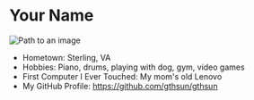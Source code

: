 # Your Name

![Path to an image](myphoto.jpg)

- Hometown: Sterling, VA 
- Hobbies: Piano, drums, playing with dog, gym, video games
- First Computer I Ever Touched: My mom's old Lenovo
- My GitHub Profile: https://github.com/gthsun/gthsun
